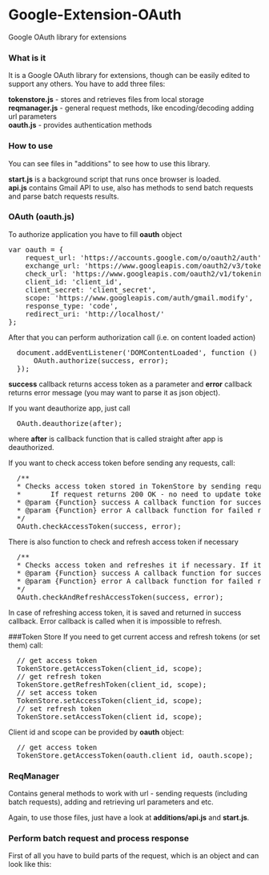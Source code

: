 Google-Extension-OAuth
======================

Google OAuth library for extensions

### What is it
It is a Google OAuth library for extensions, though can be easily edited to support any others.
You have to add three files:

  <strong>tokenstore.js</strong> - stores and retrieves files from local storage<br/>
  <strong>reqmanager.js</strong> - general request methods, like encoding/decoding adding url parameters<br/>
  <strong>oauth.js</strong> - provides authentication methods

### How to use
You can see files in "additions" to see how to use this library.

<strong>start.js</strong> is a background script that runs once browser is loaded.<br/>
<strong>api.js</strong> contains Gmail API to use, also has methods to send batch requests and parse batch requests results.

### OAuth (oauth.js)
To authorize application you have to fill <strong>oauth</strong> object
<pre>
var oauth = {
    request_url: 'https://accounts.google.com/o/oauth2/auth',
    exchange_url: 'https://www.googleapis.com/oauth2/v3/token',
    check_url: 'https://www.googleapis.com/oauth2/v1/tokeninfo',
    client_id: 'client_id',
    client_secret: 'client_secret',
    scope: 'https://www.googleapis.com/auth/gmail.modify',
    response_type: 'code',
    redirect_uri: 'http://localhost/'
};
</pre>

After that you can perform authorization call (i.e. on content loaded action)
<pre>
  document.addEventListener('DOMContentLoaded', function () {
      OAuth.authorize(success, error);
  });
</pre>

<strong>success</strong> callback returns access token as a parameter and <strong>error</strong> callback returns error message (you may want to parse it as json object).

If you want deauthorize app, just call
<pre>
  OAuth.deauthorize(after);
</pre>
where <strong>after</strong> is callback function that is called straight after app is deauthorized.

If you want to check access token before sending any requests, call:
<pre>
  /**
  * Checks access token stored in TokenStore by sending request to googleapis.
  *       If request returns 200 OK - no need to update token, otherwise, tells that token is invalid.
  * @param {Function} success A callback function for successful request (returns existing access token).
  * @param {Function} error A callback function for failed request/refresh required (returns error message).
  */
  OAuth.checkAccessToken(success, error);
</pre>

There is also function to check and refresh access token if necessary
<pre>
  /**
  * Checks access token and refreshes it if necessary. If it is impossible to refresh error function called.
  * @param {Function} success A callback function for successful request - no refresh needed/new access token obtained.
  * @param {Function} error A callback function for failed request/refresh request.
  */
  OAuth.checkAndRefreshAccessToken(success, error);
</pre>

In case of refreshing access token, it is saved and returned in success callback. Error callback is called when it is impossible to refresh.

###Token Store
If you need to get current access and refresh tokens (or set them) call:
<pre>
  // get access token
  TokenStore.getAccessToken(client_id, scope);
  // get refresh token
  TokenStore.getRefreshToken(client_id, scope);
  // set access token
  TokenStore.setAccessToken(client_id, scope);
  // set refresh token
  TokenStore.setAccessToken(client_id, scope);
</pre>

Client id and scope can be provided by <strong>oauth</strong> object:
<pre>
  // get access token
  TokenStore.getAccessToken(oauth.client_id, oauth.scope);
</pre>

### ReqManager
Contains general methods to work with url - sending requests (including batch requests), adding and retrieving url parameters and etc.

Again, to use those files, just have a look at <strong>additions/api.js</strong> and <strong>start.js</strong>.

### Perform batch request and process response
First of all you have to build parts of the request, which is an object and can look like this:
